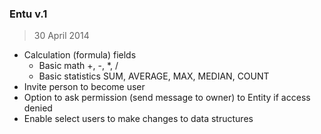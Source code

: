 ### Entu v.1
> 30 April 2014

* Calculation (formula) fields
  * Basic math +, -, *, /
  * Basic statistics SUM, AVERAGE, MAX, MEDIAN, COUNT
* Invite person to become user
* Option to ask permission (send message to owner) to Entity if access denied
* Enable select users to make changes to data structures
